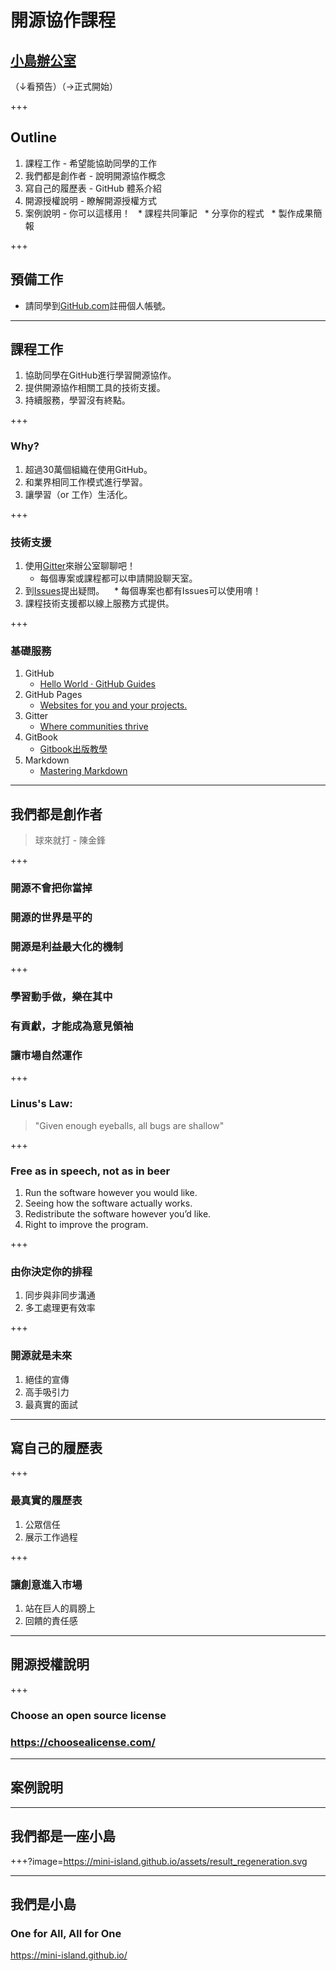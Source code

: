# 開源協作課程
## [小島辦公室](https://mini-island.github.io/)
（↓看預告）（→正式開始）

+++

## Outline

1. 課程工作 - 希望能協助同學的工作
2. 我們都是創作者 - 說明開源協作概念
3. 寫自己的履歷表 - GitHub 體系介紹
4. 開源授權說明 - 瞭解開源授權方式
5. 案例說明 - 你可以這樣用！
   * 課程共同筆記
   * 分享你的程式
   * 製作成果簡報

+++

## 預備工作

* 請同學到[GitHub.com](https://github.com/)註冊個人帳號。

---

## 課程工作

1. 協助同學在GitHub進行學習開源協作。
2. 提供開源協作相關工具的技術支援。
3. 持續服務，學習沒有終點。

+++

### Why?

1. 超過30萬個組織在使用GitHub。
2. 和業界相同工作模式進行學習。
3. 讓學習（or 工作）生活化。

+++

### 技術支援

1. 使用[Gitter](https://gitter.im/mini-island/Lobby)來辦公室聊聊吧！
   * 每個專案或課程都可以申請開設聊天室。
2. 到[Issues](https://github.com/mini-island/mini-island.github.io/issues)提出疑問。
    * 每個專案也都有Issues可以使用唷！
3. 課程技術支援都以線上服務方式提供。

+++

### 基礎服務
1. GitHub
   - [Hello World · GitHub Guides](https://guides.github.com/activities/hello-world/)
2. GitHub Pages
   - [Websites for you and your projects.](https://pages.github.com/)
3. Gitter
   - [Where communities thrive](https://gitter.im)
4. GitBook
   - [Gitbook出版教學](https://creatgood.com/gitbook-tutorial-1/)
5. Markdown
   - [Mastering Markdown](https://guides.github.com/features/mastering-markdown/)

---

## 我們都是創作者
> 球來就打 - 陳金鋒

+++

### 開源不會把你當掉
### 開源的世界是平的
### 開源是利益最大化的機制

+++

### 學習動手做，樂在其中
### 有貢獻，才能成為意見領袖
### 讓市場自然運作

+++

### Linus's Law:
> "Given enough eyeballs, all bugs are shallow"

+++

### Free as in speech, not as in beer
1. Run the software however you would like. 
2. Seeing how the software actually works.
3. Redistribute the software however you’d like.
4. Right to improve the program.

+++

### 由你決定你的排程
1. 同步與非同步溝通
2. 多工處理更有效率

+++

### 開源就是未來
1. 絕佳的宣傳
2. 高手吸引力
3. 最真實的面試

---

## 寫自己的履歷表

+++

### 最真實的履歷表
1. 公眾信任
2. 展示工作過程

+++

### 讓創意進入市場
1. 站在巨人的肩膀上
2. 回饋的責任感

---

## 開源授權說明

+++

### Choose an open source license
### https://choosealicense.com/

---

## 案例說明

---

## 我們都是一座小島

+++?image=https://mini-island.github.io/assets/result_regeneration.svg

---

## 我們是小島
### One for All, All for One
https://mini-island.github.io/
